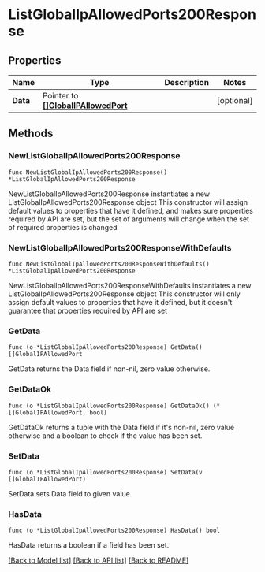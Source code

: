 # ListGlobalIpAllowedPorts200Response

## Properties

Name | Type | Description | Notes
------------ | ------------- | ------------- | -------------
**Data** | Pointer to [**[]GlobalIPAllowedPort**](GlobalIPAllowedPort.md) |  | [optional] 

## Methods

### NewListGlobalIpAllowedPorts200Response

`func NewListGlobalIpAllowedPorts200Response() *ListGlobalIpAllowedPorts200Response`

NewListGlobalIpAllowedPorts200Response instantiates a new ListGlobalIpAllowedPorts200Response object
This constructor will assign default values to properties that have it defined,
and makes sure properties required by API are set, but the set of arguments
will change when the set of required properties is changed

### NewListGlobalIpAllowedPorts200ResponseWithDefaults

`func NewListGlobalIpAllowedPorts200ResponseWithDefaults() *ListGlobalIpAllowedPorts200Response`

NewListGlobalIpAllowedPorts200ResponseWithDefaults instantiates a new ListGlobalIpAllowedPorts200Response object
This constructor will only assign default values to properties that have it defined,
but it doesn't guarantee that properties required by API are set

### GetData

`func (o *ListGlobalIpAllowedPorts200Response) GetData() []GlobalIPAllowedPort`

GetData returns the Data field if non-nil, zero value otherwise.

### GetDataOk

`func (o *ListGlobalIpAllowedPorts200Response) GetDataOk() (*[]GlobalIPAllowedPort, bool)`

GetDataOk returns a tuple with the Data field if it's non-nil, zero value otherwise
and a boolean to check if the value has been set.

### SetData

`func (o *ListGlobalIpAllowedPorts200Response) SetData(v []GlobalIPAllowedPort)`

SetData sets Data field to given value.

### HasData

`func (o *ListGlobalIpAllowedPorts200Response) HasData() bool`

HasData returns a boolean if a field has been set.


[[Back to Model list]](../README.md#documentation-for-models) [[Back to API list]](../README.md#documentation-for-api-endpoints) [[Back to README]](../README.md)


